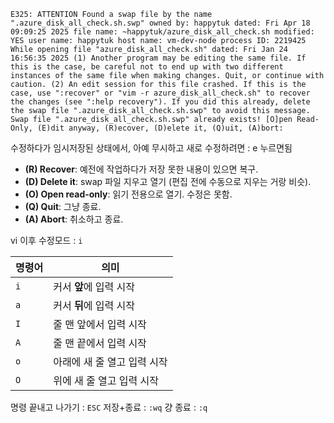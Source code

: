 ```
E325: ATTENTION Found a swap file by the name ".azure_disk_all_check.sh.swp" owned by: happytuk dated: Fri Apr 18 09:09:25 2025 file name: ~happytuk/azure_disk_all_check.sh modified: YES user name: happytuk host name: vm-dev-node process ID: 2219425 While opening file "azure_disk_all_check.sh" dated: Fri Jan 24 16:56:35 2025 (1) Another program may be editing the same file. If this is the case, be careful not to end up with two different instances of the same file when making changes. Quit, or continue with caution. (2) An edit session for this file crashed. If this is the case, use ":recover" or "vim -r azure_disk_all_check.sh" to recover the changes (see ":help recovery"). If you did this already, delete the swap file ".azure_disk_all_check.sh.swp" to avoid this message. Swap file ".azure_disk_all_check.sh.swp" already exists! [O]pen Read-Only, (E)dit anyway, (R)ecover, (D)elete it, (Q)uit, (A)bort:
```

수정하다가 임시저장된 상태에서, 아예 무시하고 새로 수정하려면 : e 누르면됨

- **(R) Recover**: 예전에 작업하다가 저장 못한 내용이 있으면 복구.
- **(D) Delete it**: swap 파일 지우고 열기 (편집 전에 수동으로 지우는 거랑 비슷).
- **(O) Open read-only**: 읽기 전용으로 열기. 수정은 못함.
- **(Q) Quit**: 그냥 종료.
- **(A) Abort**: 취소하고 종료.


vi 이후 수정모드 : `i`

|명령어|의미|
|---|---|
|`i`|커서 **앞**에 입력 시작|
|`a`|커서 **뒤**에 입력 시작|
|`I`|줄 맨 앞에서 입력 시작|
|`A`|줄 맨 끝에서 입력 시작|
|`o`|아래에 새 줄 열고 입력 시작|
|`O`|위에 새 줄 열고 입력 시작|

명령 끝내고 나가기 : `ESC` 
저장+종료 : `:wq`
걍 종료 : `:q`


